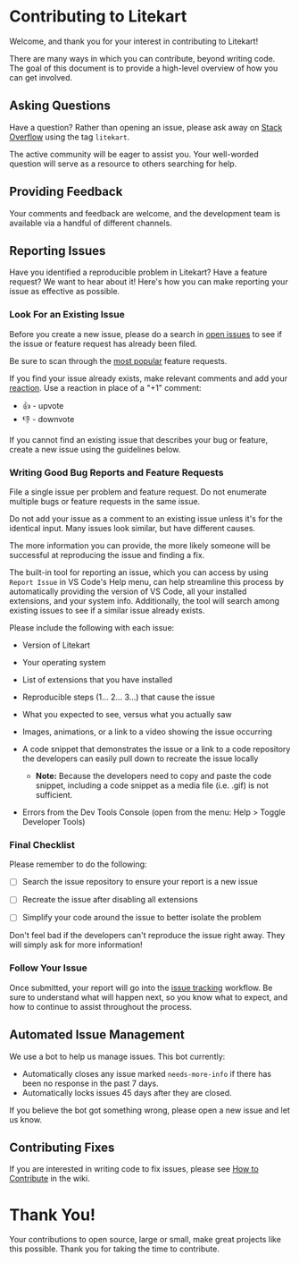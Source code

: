 # Contributing to Litekart

Welcome, and thank you for your interest in contributing to Litekart!

There are many ways in which you can contribute, beyond writing code. The goal of this document is to provide a high-level overview of how you can get involved.

## Asking Questions

Have a question? Rather than opening an issue, please ask away on [Stack Overflow](https://stackoverflow.com/questions/tagged/litekart) using the tag `litekart`.

The active community will be eager to assist you. Your well-worded question will serve as a resource to others searching for help.

## Providing Feedback

Your comments and feedback are welcome, and the development team is available via a handful of different channels.

## Reporting Issues

Have you identified a reproducible problem in Litekart? Have a feature request? We want to hear about it! Here's how you can make reporting your issue as effective as possible.

### Look For an Existing Issue

Before you create a new issue, please do a search in [open issues](https://github.com/itswadesh/sapper-ecommerce/issues) to see if the issue or feature request has already been filed.

Be sure to scan through the [most popular](https://github.com/itswadesh/sapper-ecommerce/issues?q=is%3Aopen+is%3Aissue+label%3Afeature-request+sort%3Areactions-%2B1-desc) feature requests.

If you find your issue already exists, make relevant comments and add your [reaction](https://github.com/blog/2119-add-reactions-to-pull-requests-issues-and-comments). Use a reaction in place of a "+1" comment:

- 👍 - upvote
- 👎 - downvote

If you cannot find an existing issue that describes your bug or feature, create a new issue using the guidelines below.

### Writing Good Bug Reports and Feature Requests

File a single issue per problem and feature request. Do not enumerate multiple bugs or feature requests in the same issue.

Do not add your issue as a comment to an existing issue unless it's for the identical input. Many issues look similar, but have different causes.

The more information you can provide, the more likely someone will be successful at reproducing the issue and finding a fix.

The built-in tool for reporting an issue, which you can access by using `Report Issue` in VS Code's Help menu, can help streamline this process by automatically providing the version of VS Code, all your installed extensions, and your system info. Additionally, the tool will search among existing issues to see if a similar issue already exists.

Please include the following with each issue:

- Version of Litekart

- Your operating system

- List of extensions that you have installed

- Reproducible steps (1... 2... 3...) that cause the issue

- What you expected to see, versus what you actually saw

- Images, animations, or a link to a video showing the issue occurring

- A code snippet that demonstrates the issue or a link to a code repository the developers can easily pull down to recreate the issue locally

  - **Note:** Because the developers need to copy and paste the code snippet, including a code snippet as a media file (i.e. .gif) is not sufficient.

- Errors from the Dev Tools Console (open from the menu: Help > Toggle Developer Tools)

### Final Checklist

Please remember to do the following:

- [ ] Search the issue repository to ensure your report is a new issue

- [ ] Recreate the issue after disabling all extensions

- [ ] Simplify your code around the issue to better isolate the problem

Don't feel bad if the developers can't reproduce the issue right away. They will simply ask for more information!

### Follow Your Issue

Once submitted, your report will go into the [issue tracking](https://github.com/itswadesh/sapper-ecommerce/wiki/Issue-Tracking) workflow. Be sure to understand what will happen next, so you know what to expect, and how to continue to assist throughout the process.

## Automated Issue Management

We use a bot to help us manage issues. This bot currently:

- Automatically closes any issue marked `needs-more-info` if there has been no response in the past 7 days.
- Automatically locks issues 45 days after they are closed.

If you believe the bot got something wrong, please open a new issue and let us know.

## Contributing Fixes

If you are interested in writing code to fix issues,
please see [How to Contribute](https://github.com/itswadesh/sapper-ecommerce/wiki/How-to-Contribute) in the wiki.

# Thank You!

Your contributions to open source, large or small, make great projects like this possible. Thank you for taking the time to contribute.
